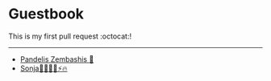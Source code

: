 # Guestbook

This is my first pull request :octocat:!

---

* [Pandelis Zembashis :panda_face:](http://twitter.com/pandelisz)
* [Sonja🤖🌟✨💥⚡️🔥](a-link-where-you-can-find-me.com)

